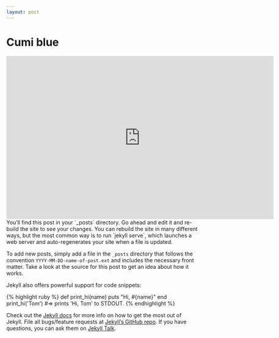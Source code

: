 ```yaml
---
layout: post
---
```

<!DOCTYPE html>
<html>
<head>
  <title>Cumi blue shift</title>
</head>
<body>
  <h1>Cumi blue</h1>
  <div id="my-iframe"></div>
 <iframe width="700" height="427" frameborder="0" scrolling="no" src="https://onedrive.live.com/embed?resid=2FAD859ACF8EE41A%217585&authkey=%21AAZnO2NLs4wFNOE&em=2&wdAllowInteractivity=False&Item='Feb-2023'!A1%3AAM19&wdHideGridlines=True&wdDownloadButton=True&wdInConfigurator=True&wdInConfigurator=True&edesNext=true&resen=false&ed1JS=false"></iframe>
</body>
</html>
You’ll find this post in your `_posts` directory. Go ahead and edit it and re-build the site to see your changes. You can rebuild the site in many different ways, but the most common way is to run `jekyll serve`, which launches a web server and auto-regenerates your site when a file is updated.

To add new posts, simply add a file in the `_posts` directory that follows the convention `YYYY-MM-DD-name-of-post.ext` and includes the necessary front matter. Take a look at the source for this post to get an idea about how it works.

Jekyll also offers powerful support for code snippets:

{% highlight ruby %}
def print_hi(name)
  puts "Hi, #{name}"
end
print_hi('Tom')
#=> prints 'Hi, Tom' to STDOUT.
{% endhighlight %}

Check out the [Jekyll docs][jekyll-docs] for more info on how to get the most out of Jekyll. File all bugs/feature requests at [Jekyll’s GitHub repo][jekyll-gh]. If you have questions, you can ask them on [Jekyll Talk][jekyll-talk].

[jekyll-docs]: http://jekyllrb.com/docs/home
[jekyll-gh]:   https://github.com/jekyll/jekyll
[jekyll-talk]: https://talk.jekyllrb.com/
